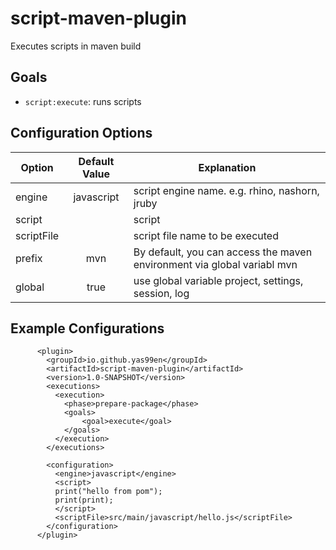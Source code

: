 # script-maven-plugin

Executes scripts in maven build

## Goals

* `script:execute`: runs scripts

## Configuration Options
| Option | Default Value                 | Explanation  |
| --------------- | :---------------------------: | ------------ |
| engine |javascript|script engine name. e.g. rhino, nashorn, jruby|
| script ||script|
| scriptFile ||script file name to be executed|
| prefix |mvn|By default, you can access the maven environment via global variabl mvn|
| global | true | use global variable project, settings, session, log|


## Example Configurations

```xml:javascript
      <plugin>
        <groupId>io.github.yas99en</groupId>
        <artifactId>script-maven-plugin</artifactId>
        <version>1.0-SNAPSHOT</version>
        <executions>
          <execution>
            <phase>prepare-package</phase>
            <goals>
                <goal>execute</goal>
            </goals>
          </execution>
        </executions>

        <configuration>
          <engine>javascript</engine>
          <script>
          print("hello from pom");
          print(print);
          </script>
          <scriptFile>src/main/javascript/hello.js</scriptFile>
        </configuration>
      </plugin>
```
